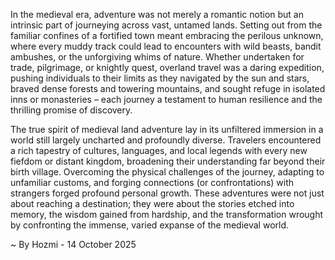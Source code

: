 
In the medieval era, adventure was not merely a romantic notion but an intrinsic part of journeying across vast, untamed lands. Setting out from the familiar confines of a fortified town meant embracing the perilous unknown, where every muddy track could lead to encounters with wild beasts, bandit ambushes, or the unforgiving whims of nature. Whether undertaken for trade, pilgrimage, or knightly quest, overland travel was a daring expedition, pushing individuals to their limits as they navigated by the sun and stars, braved dense forests and towering mountains, and sought refuge in isolated inns or monasteries – each journey a testament to human resilience and the thrilling promise of discovery.

The true spirit of medieval land adventure lay in its unfiltered immersion in a world still largely uncharted and profoundly diverse. Travelers encountered a rich tapestry of cultures, languages, and local legends with every new fiefdom or distant kingdom, broadening their understanding far beyond their birth village. Overcoming the physical challenges of the journey, adapting to unfamiliar customs, and forging connections (or confrontations) with strangers forged profound personal growth. These adventures were not just about reaching a destination; they were about the stories etched into memory, the wisdom gained from hardship, and the transformation wrought by confronting the immense, varied expanse of the medieval world.

~ By Hozmi - 14 October 2025
